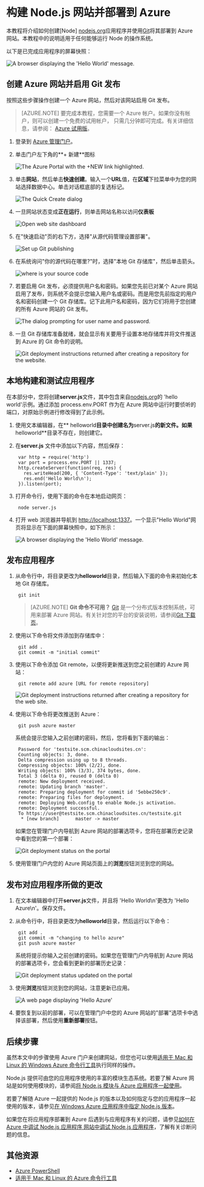 <properties linkid="develop-node-create-a- Website-mac" urlDisplayName=" Website" pageTitle="在 Mac 上创建 Node.js 网站 - Azure 教程" metaKeywords="Azure create  Website Node, Azure deploy  Website Node,  Website Node.js, Node  Website" description="了解如何构建 Node.js 网站并在 Azure 中部署。代码示例使用 Java 编写。" metaCanonical="" services="web-sites" documentationCenter="Node.js" title="Build and deploy a Node.js  Website to Azure" authors="larryfr" solutions="" manager="" editor="" />

<tags ms.service="web-sites"
    ms.date="03/24/2015"
    wacn.date="04/11/2015"
    />




# 构建 Node.js 网站并部署到 Azure

本教程将介绍如何创建[Node] [nodejs.org]应用程序并使用[Git]将其部署到 Azure 网站。本教程中的说明适用于任何能够运行 Node 的操作系统。

 
以下是已完成应用程序的屏幕快照：

![A browser displaying the 'Hello World' message.][helloworld-completed]

## 创建 Azure 网站并启用 Git 发布

按照这些步骤操作创建一个 Azure 网站，然后对该网站启用 Git 发布。

> [AZURE.NOTE]
> 要完成本教程，您需要一个 Azure 帐户。如果你没有帐户，则可以创建一个免费的试用帐户，  只需几分钟即可完成。有关详细信息，请参阅： <a href="/pricing/1rmb-trial/">Azure 试用版</a>。

1. 登录到 [Azure 管理门户]。

2. 单击门户左下角的**+ 新建**图标

    ![The Azure Portal with the +NEW link highlighted.][portal-new-website]

3. 单击**网站**，然后单击**快速创建**。输入一个**URL**值，在**区域**下拉菜单中为您的网站选择数据中心。单击对话框底部的复选标记。

    ![The Quick Create dialog][portal-quick-create]

4. 一旦网站状态变成**正在运行**，则单击网站名称以访问**仪表板**

	![Open web site dashboard][go-to-dashboard]

6. 在"快速启动"页的右下方，选择"从源代码管理设置部署"。

	![Set up Git publishing][setup-git-publishing]

6. 在系统询问"你的源代码在哪里?"时，选择"本地 Git 存储库"，然后单击箭头。

	![where is your source code][where-is-code]

7. 若要启用 Git 发布，必须提供用户名和密码。如果您先前已对某个 Azure 网站启用了发布，则系统不会提示您输入用户名或密码。而是用您先前指定的用户名和密码创建一个 Git 存储库。记下此用户名和密码，因为它们将用于您创建的所有 Azure 网站的 Git 发布。

	![The dialog prompting for user name and password.][portal-git-username-password]

8. 一旦 Git 存储库准备就绪，就会显示有关要用于设置本地存储库并将文件推送到 Azure 的 Git 命令的说明。

	![Git deployment instructions returned after creating a repository for the website.][git-instructions]

## 本地构建和测试应用程序

在本部分中，您将创建**server.js**文件，其中包含来自[nodejs.org]的 'hello world'示例。通过添加 process.env.PORT 作为在 Azure 网站中运行时要侦听的端口，对原始示例进行修改得到了此示例。

1. 使用文本编辑器，在** helloworld**目录中创建名为**server.js**的新文件。如果**helloworld**目录不存在，则创建它。
2. 在**server.js** 文件中添加以下内容，然后保存：

        var http = require('http')
        var port = process.env.PORT || 1337;
        http.createServer(function(req, res) {
          res.writeHead(200, { 'Content-Type': 'text/plain' });
          res.end('Hello World\n');
        }).listen(port);

3. 打开命令行，使用下面的命令在本地启动网页：

        node server.js

4. 打开 web 浏览器并导航到 [http://localhost:1337]()。一个显示"Hello World"网页将显示在下面的屏幕快照中，如下所示：

    ![A browser displaying the 'Hello World' message.][helloworld-localhost]

## 发布应用程序

1. 从命令行中，将目录更改为**helloworld**目录，然后输入下面的命令来初始化本地 Git 存储库。 

		git init

	> [AZURE.NOTE] **Git 命令不可用？**
	[Git](http://git-scm.com) 是一个分布式版本控制系统，可用来部署 Azure 网站。有关针对您的平台的安装说明，请参阅[Git 下载页](http://git-scm.com/download)。

2. 使用以下命令将文件添加到存储库中：

		git add .
		git commit -m "initial commit"

3. 使用以下命令添加 Git remote，以便将更新推送到您之前创建的 Azure 网站：

		git remote add azure [URL for remote repository]

    ![Git deployment instructions returned after creating a repository for the web site.][git-instructions]
 
4. 使用以下命令将更改推送到 Azure：

		git push azure master

	系统会提示您输入之前创建的密码，然后，您将看到下面的输出：

		Password for 'testsite.scm.chinacloudsites.cn':
		Counting objects: 3, done.
		Delta compression using up to 8 threads.
		Compressing objects: 100% (2/2), done.
		Writing objects: 100% (3/3), 374 bytes, done.
		Total 3 (delta 0), reused 0 (delta 0)
		remote: New deployment received.
		remote: Updating branch 'master'.
		remote: Preparing deployment for commit id '5ebbe250c9'.
		remote: Preparing files for deployment.
		remote: Deploying Web.config to enable Node.js activation.
		remote: Deployment successful.
		To https://user@testsite.scm.chinacloudsites.cn/testsite.git
		 * [new branch]      master -> master
    
	如果您在管理门户内导航到 Azure 网站的部署选项卡，您将在部署历史记录中看到您的第一个部署：

	![Git deployment status on the portal][git-deployments-first] 

5. 使用管理门户内您的 Azure 网站页面上的**浏览**按钮浏览到您的网站。

## 发布对应用程序所做的更改

1. 在文本编辑器中打开**server.js**文件，并且将 'Hello World\n'更改为 'Hello Azure\n'。保存文件。
2. 从命令行中，将目录更改为**helloworld**目录，然后运行以下命令：

		git add .
		git commit -m "changing to hello azure"
		git push azure master

	系统将提示你输入之前创建的密码。如果您在管理门户内导航到 Azure 网站的部署选项卡，您会看到更新的部署历史记录：
	
	![Git deployment status updated on the portal][git-deployments-second]

3. 使用**浏览**按钮浏览到您的网站，注意更新已应用。

	![A web page displaying 'Hello Azure'][helloworld-completed]

4. 要恢复到以前的部署，可以在管理门户中您的 Azure 网站的"部署"选项卡中选择该部署，然后使用**重新部署**按钮。

## 后续步骤

虽然本文中的步骤使用 Azure 门户来创建网站，但您也可以使用[适用于 Mac 和 Linux 的 Windows Azure 命令行工具][适用于 Mac 和 Linux 的 Azure 命令行工具]执行同样的操作。

Node.js 提供可由您的应用程序使用的丰富的模块生态系统。若要了解 Azure 网站是如何使用模块的，请参阅[将 Node.js 模块与 Azure 应用程序一起使用](/documentation/articles/nodejs-use-node-modules-azure-apps)。

若要了解随 Azure 一起提供的 Node.js 的版本以及如何指定与您的应用程序一起使用的版本，请参见[在 Windows Azure 应用程序中指定 Node.js 版本](/documentation/articles/nodejs-specify-node-version-azure-apps)。

如果您在将应用程序部署到 Azure 后遇到与应用程序有关的问题，请参见[如何在 Azure 中调试 Node.js 应用程序  网站中调试 Node.js 应用程序](/documentation/articles/web-sites-nodejs-debug)，了解有关诊断问题的信息。


## 其他资源

* [Azure PowerShell]
* [适用于 Mac 和 Linux 的 Azure 命令行工具]

[Azure PowerShell]: /documentation/articles/install-configure-powershell/

[nodejs.org]: http://nodejs.org
[Git]: http://git-scm.com

[Azure 管理门户]: http://manage.windowsazure.cn
[适用于 Mac 和 Linux 的 Azure 命令行工具]: /documentation/articles/xplat-cli/

[helloworld-completed]: ./media/web-sites-nodejs-develop-deploy-mac/helloazure.png
[helloworld-localhost]: ./media/web-sites-nodejs-develop-deploy-mac/helloworldlocal.png
[portal-new-website]: ./media/web-sites-nodejs-develop-deploy-mac/plus-new.png
[portal-quick-create]: ./media/web-sites-nodejs-develop-deploy-mac/create-quick-Website.png

[portal-git-username-password]: ./media/web-sites-nodejs-develop-deploy-mac/git-deployment-credentials.png
[git-instructions]: ./media/web-sites-nodejs-develop-deploy-mac/git-instructions.png

[git-deployments-first]: ./media/web-sites-nodejs-develop-deploy-mac/git_deployments_first.png
[git-deployments-second]: ./media/web-sites-nodejs-develop-deploy-mac/git_deployments_second.png

[setup-git-publishing]: ./media/web-sites-nodejs-develop-deploy-mac/setup_git_publishing.png
[go-to-dashboard]: ./media/web-sites-nodejs-develop-deploy-mac/go_to_dashboard.png
[where-is-code]: ./media/web-sites-nodejs-develop-deploy-mac/where_is_code.png
